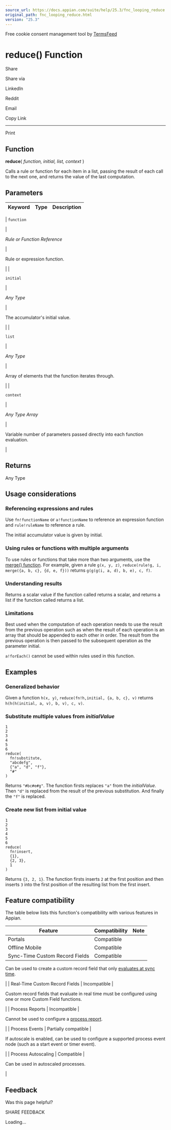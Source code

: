 ```yaml
---
source_url: https://docs.appian.com/suite/help/25.3/fnc_looping_reduce.html
original_path: fnc_looping_reduce.html
version: "25.3"
---
```


Free cookie consent management tool by [TermsFeed](https://www.termsfeed.com/)

# reduce() Function

Share

Share via

LinkedIn

Reddit

Email

Copy Link

* * *

Print

## Function

**reduce**( _function, initial, list, context_ )

Calls a rule or function for each item in a list, passing the result of each call to the next one, and returns the value of the last computation.

## Parameters

| Keyword | Type | Description |
| --- | --- | --- |
|
`function`

 |

_Rule or Function Reference_

 |

Rule or expression function.

 |
|

`initial`

 |

_Any Type_

 |

The accumulator's initial value.

 |
|

`list`

 |

_Any Type_

 |

Array of elements that the function iterates through.

 |
|

`context`

 |

_Any Type Array_

 |

Variable number of parameters passed directly into each function evaluation.

 |

## Returns

Any Type

## Usage considerations

### Referencing expressions and rules

Use `fn!functionName` or `a!functionName` to reference an expression function and `rule!ruleName` to reference a rule.

The initial accumulator value is given by initial.

### Using rules or functions with multiple arguments

To use rules or functions that take more than two arguments, use the [merge() function](fnc_looping_merge.html). For example, given a rule `g(x, y, z)`, `reduce(rule!g, i, merge({a, b, c}, {d, e, f}))` returns `g(g(g(i, a, d), b, e), c, f)`.

### Understanding results

Returns a scalar value if the function called returns a scalar, and returns a list if the function called returns a list.

### Limitations

Best used when the computation of each operation needs to use the result from the previous operation such as when the result of each operation is an array that should be appended to each other in order. The result from the previous operation is then passed to the subsequent operation as the parameter initial.

`a!forEach()` cannot be used within rules used in this function.

## Examples

### Generalized behavior

Given a function `h(x, y)`, `reduce(fn!h,initial, {a, b, c}, v)` returns `h(h(h(initial, a, v), b, v), c, v)`.

### Substitute multiple values from _initialValue_

```
1
2
3
4
5
6
reduce(
  fn!substitute,
  "abcdefg",
  {"a", "d", "f"},
  "#"
)
```

Returns `"#bc#e#g"`. The function firsts replaces `"a"` from the _initialValue_. Then `"d"` is replaced from the result of the previous substitution. And finally the `"f"` is replaced.

### Create new list from initial value

```
1
2
3
4
5
6
reduce(
  fn!insert,
  {1},
  {2, 3},
  1
)
```

Returns `{3, 2, 1}`. The function firsts inserts `2` at the first position and then inserts `3` into the first position of the resulting list from the first insert.

## Feature compatibility

The table below lists this function's compatibility with various features in Appian.

| Feature | Compatibility | Note |
| --- | --- | --- |
| Portals | Compatible |  |
| Offline Mobile | Compatible |  |
| Sync-Time Custom Record Fields | Compatible |
Can be used to create a custom record field that only [evaluates at sync time](custom-record-fields.html#prodlink-sync-time-evaluations).

 |
| Real-Time Custom Record Fields | Incompatible |

Custom record fields that evaluate in real time must be configured using one or more Custom Field functions.

 |
| Process Reports | Incompatible |

Cannot be used to configure a [process report](Process_Reports.html).

 |
| Process Events | Partially compatible |

If autoscale is enabled, can be used to configure a supported process event node (such as a start event or timer event).

 |
| Process Autoscaling | Compatible |

Can be used in autoscaled processes.

 |

## Feedback

Was this page helpful?

SHARE FEEDBACK

Loading...